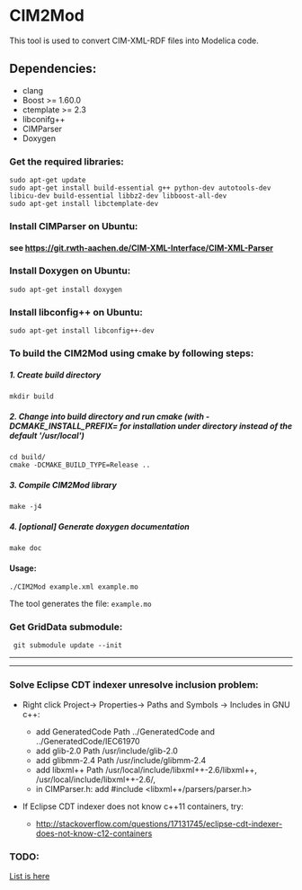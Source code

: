 # CIM2Mod

This tool is used to convert CIM-XML-RDF files into Modelica code.

## Dependencies:
* clang
* Boost >= 1.60.0
* ctemplate >= 2.3
* libconifg++
* CIMParser
* Doxygen

### Get the required libraries:

    sudo apt-get update
    sudo apt-get install build-essential g++ python-dev autotools-dev libicu-dev build-essential libbz2-dev libboost-all-dev
    sudo apt-get install libctemplate-dev

### Install CIMParser on Ubuntu:
#### see https://git.rwth-aachen.de/CIM-XML-Interface/CIM-XML-Parser

### Install Doxygen on Ubuntu:
	sudo apt-get install doxygen

### Install libconfig++ on Ubuntu:
    sudo apt-get install libconfig++-dev


### To build the CIM2Mod using cmake by following steps:

##### 1. Create build directory

    mkdir build

##### 2. Change into build directory and run cmake (with -DCMAKE_INSTALL_PREFIX=<PREFIX> for installation under <PREFIX> directory instead of the default '/usr/local')

    cd build/
    cmake -DCMAKE_BUILD_TYPE=Release ..

##### 3. Compile CIM2Mod library

    make -j4


##### 4. [optional] Generate doxygen documentation

    make doc


#### Usage:

    ./CIM2Mod example.xml example.mo

  The tool generates the file: `example.mo`


### Get GridData submodule:

     git submodule update --init

***

***
### Solve Eclipse CDT indexer unresolve inclusion problem:
* Right click Project-> Properties-> Paths and Symbols -> Includes in GNU c++:

  * add GeneratedCode Path ../GeneratedCode and ../GeneratedCode/IEC61970
  * add glib-2.0 Path /usr/include/glib-2.0
  * add glibmm-2.4 Path /usr/include/glibmm-2.4
  * add libxml++ Path /usr/local/include/libxml++-2.6/libxml++, /usr/local/include/libxml++-2.6/,
  * in CIMParser.h: add #include \<libxml++/parsers/parser.h\>

* If Eclipse CDT indexer does not know c++11 containers, try:
  * http://stackoverflow.com/questions/17131745/eclipse-cdt-indexer-does-not-know-c12-containers

### TODO:
  [List is here](TODO.md)
